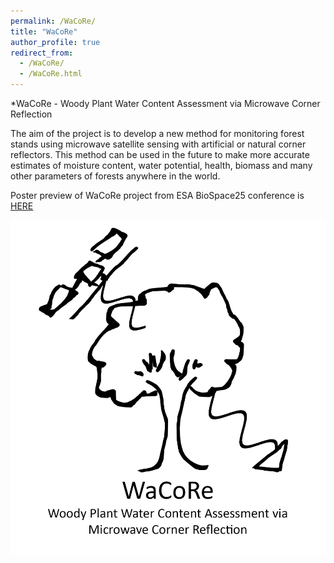 ```yaml
---
permalink: /WaCoRe/
title: "WaCoRe"
author_profile: true
redirect_from: 
  - /WaCoRe/
  - /WaCoRe.html
---
```




*WaCoRe - Woody Plant Water Content Assessment via Microwave Corner Reflection

The aim of the project is to develop a new method for monitoring forest stands using microwave satellite sensing with artificial or natural corner reflectors. 
This method can be used in the future to make more accurate estimates of moisture content, water potential, health, biomass and many other parameters of forests anywhere in the world.

Poster preview of WaCoRe project from ESA BioSpace25 conference is [HERE](/images/Biospace25_small.tif)

![Project Sketch](/images/Sketch.png)


